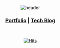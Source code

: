 <div align=center>
  
  <!-- https://github.com/kyechan99/capsule-render -->
  ![header](https://capsule-render.vercel.app/api?type=waving&color=907EAC&height=200&section=header&text=Jung%20Hyeonsu&fontSize=70&fontColor=0c2e3d)

  ### [Portfolio](https://hyeonsu-jung.vercel.app/) | [Tech Blog](https://junghyeonsu-dev.vercel.app/)  </h3>

  <br />
  
  <!-- https://simpleicons.org/ 아이콘 -->
  <!-- https://shields.io/ 라벨 -->
    
  [![Hits](https://hits.seeyoufarm.com/api/count/incr/badge.svg?url=https%3A%2F%2Fgithub.com%2Fjunghyeonsu&count_bg=%23907EAC&title_bg=%23555555&icon=&icon_color=%23E7E7E7&title=hits&edge_flat=false)](https://hits.seeyoufarm.com)
  
</div>


